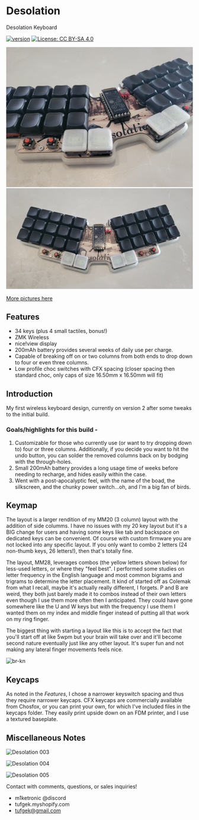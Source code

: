 # Desolation
Desolation Keyboard

[![version](https://img.shields.io/badge/version-1.0.0-blue)](#)
[![License: CC BY-SA 4.0](https://img.shields.io/badge/License-CC%20BY--SA%204.0-lightgrey.svg)](https://creativecommons.org/licenses/by-sa/4.0/)

![Desolation 001](images/20240522_095404.jpg)
![Desolation 002](images/20240522_095357.jpg)

[More pictures here](images/)



## Features

- 34 keys (plus 4 small tactiles, bonus!)
- ZMK Wireless
- nice!view display
- 200mAh battery provides several weeks of daily use per charge.
- Capable of breaking off on or two columns from both ends to drop down to four or even three columns.
- Low profile choc switches with CFX spacing (closer spacing then standard choc, only caps of size 16.50mm x 16.50mm will fit)



## Introduction

My first wireless keyboard design, currently on version 2 after some tweaks to the initial build.

### Goals/highlights for this build -

  1. Customizable for those who currently use (or want to try dropping down to) four or three columns.  Additionally, if you decide you want to hit the undo button, you can solder the removed columns back on by bodging with the through-holes.
  2. Small 200mAh battery provides a long usage time of weeks before needing to recharge, and hides easily within the case.
  3. Went with a post-apocalyptic feel, with the name of the boad, the silkscreen, and the chunky power switch...oh, and I'm a big fan of birds.




## Keymap

The layout is a larger rendition of my MM20 (3 column) layout with the addition of side columms.  I have no issues with my 20 key layout but it's a BIG change for users and having some keys like tab and backspace on dedicated keys can be convenient.  Of course with custom firmware you are not locked into any specific layout.  If you only want to combo 2 letters (24 non-thumb keys, 26 letters!), then that's totally fine.

The layout, MM28, leverages combos (the yellow letters shown below) for less-used letters, or where they "feel best".  I performed some studies on letter frequency in the English language and most common bigrams and trigrams to determine the letter placement. It kind of started off as Colemak from what I recall, maybe it's actually really different, I forgets.  P and B are weird, they both just barely made it to combos instead of their own letters even though I use them more often then I anticipated.  They could have gone somewhere like the U and W keys but with the frequency I use them I wanted them on my index and middle finger instead of putting all that work on my ring finger.

The biggest thing with starting a layout like this is to accept the fact that you'll start off at like 5wpm but your brain will take over and it'll become second nature eventually just like any other layout.  It's super fun and not making any lateral finger movements feels nice. 

![br-kn](https://github.com/miketronic/brkn-keyboard/assets/2554604/c3fed3f3-c46d-47f9-8319-7c291844036c)



## Keycaps

As noted in the *Features*, I chose a narrower keyswitch spacing and thus they require narrower keycaps.  CFX keycaps are commercially available from Chosfox, or you can print your own, for which I've included files in the keycaps folder.  They easily print upside down on an FDM printer, and I use a textured baseplate.



## Miscellaneous Notes

![Desolation 003](images/20240522_101300.jpg)

![Desolation 004](images/20240522_101300.jpg)

![Desolation 005](images/20240522_101300.jpg)





Contact with comments, questions, or sales inquiries!
- m1ketronic @discord
- tufgek.myshopify.com
- tufgek@gmail.com
